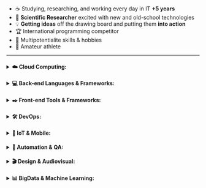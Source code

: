 - ☕ Studying, researching, and working every day in IT **+5 years**
- 🔬 **Scientific Researcher** excited with new and old-school technologies
- 💡 **Getting ideas** off the drawing board and putting them **into action**
- 🏆 International programming competitor
- 🎨 Multipotentialite skills & hobbies
- 🚴 Amateur athlete

---

<h4>
<details>
<summary> ☁️ Cloud Computing:</summary>
  <br><p>
  <p align="center"><img align="left" alt="Amazon Web Services" width="32px" src="https://skillicons.dev/icons?i=aws" /></p>
  <p align="center"><img align="left" alt="Google Cloud Plataform" width="32px" src="https://skillicons.dev/icons?i=gcp" /></p>
  <p align="center"><img align="left" alt="Microsoft Azure" width="32px" src="https://skillicons.dev/icons?i=azure" /></p>
  <p align="center"><img align="left" alt="Heroku" width="32px" src="https://skillicons.dev/icons?i=heroku" /></p>
  <br><p><br>
</details>
</h4>

<h4>
<details>
  <summary> 💻 Back-end Languages & Frameworks:</summary>
  <br><p>
  <p align="center"><img align="left" alt="C++" width="32px" src="https://skillicons.dev/icons?i=cpp" /></p>
  <p align="center"><img align="left" alt="Python" width="32px" src="https://skillicons.dev/icons?i=py" /></p>
  <p align="center"><img align="left" alt="Django" width="32px" src="https://skillicons.dev/icons?i=django" /></p>
  <p align="center"><img align="left" alt=".NET" width="32px" src="https://skillicons.dev/icons?i=dotnet" /></p>
  <p align="center"><img align="left" alt="Golang" width="32px" src="https://skillicons.dev/icons?i=go" /></p>
  <p align="center"><img align="left" alt="Haskell" width="32px" src="https://skillicons.dev/icons?i=haskell" /></p>
  <p align="center"><img align="left" alt="Java" width="32px" src="https://skillicons.dev/icons?i=java" /></p>
  <p align="center"><img align="left" alt="JavaScript" width="32px" src="https://skillicons.dev/icons?i=js" /></p>
  <p align="center"><img align="left" alt="Kotlin" width="32px" src="https://skillicons.dev/icons?i=kotlin" /></p>
  <p align="center"><img align="left" alt="Laravel" width="32px" src="https://skillicons.dev/icons?i=laravel" /></p>
  <p align="center"><img align="left" alt="MATLAB" width="32px" src="https://skillicons.dev/icons?i=matlab" /></p>
  <p align="center"><img align="left" alt="Octave" width="32px" src="https://skillicons.dev/icons?i=octave" /></p>
  <p align="center"><img align="left" alt="NodeJS" width="32px" src="https://skillicons.dev/icons?i=nodejs" /></p>
  <p align="center"><img align="left" alt="PHP" width="32px" src="https://skillicons.dev/icons?i=php" /></p>
  <p align="center"><img align="left" alt="Ruby" width="32px" src="https://skillicons.dev/icons?i=ruby" /></p>
  <p align="center"><img align="left" alt="Spring Boot" width="32px" src="https://skillicons.dev/icons?i=spring" /></p>
  <p align="center"><img align="left" alt="WebAssembly" width="32px" src="https://skillicons.dev/icons?i=wasm" /></p>
  <p align="center"><img align="left" alt="TypeScript" width="32px" src="https://skillicons.dev/icons?i=ts" /></p>
  <p align="center"><img align="left" alt="Express.js" width="32px" src="https://skillicons.dev/icons?i=express" /></p>
  <br><p><br>
</details>
</h4>

<h4>
<details>
<summary>✒️ Front-end Tools & Frameworks:</summary>
  <br><p>
  <p align="center"><img align="left" alt="Angular" width="32px" src="https://skillicons.dev/icons?i=angular" /></p>
  <p align="center"><img align="left" alt="Bootstrap" width="32px" src="https://skillicons.dev/icons?i=bootstrap" /></p>
  <p align="center"><img align="left" alt="CSS3" width="32px" src="https://skillicons.dev/icons?i=css" /></p>
  <p align="center"><img align="left" alt="HTML5" width="32px" src="https://skillicons.dev/icons?i=html" /></p>
  <p align="center"><img align="left" alt="D3.js" width="32px" src="https://skillicons.dev/icons?i=d3" /></p>
  <p align="center"><img align="left" alt="JQuery" width="32px" src="https://skillicons.dev/icons?i=jquery" /></p>
  <p align="center"><img align="left" alt="Nest.js" width="32px" src="https://skillicons.dev/icons?i=nestjs" /></p>
  <p align="center"><img align="left" alt="Next.js" width="32px" src="https://skillicons.dev/icons?i=nextjs" /></p>
  <p align="center"><img align="left" alt="React" width="32px" src="https://skillicons.dev/icons?i=react" /></p>
  <p align="center"><img align="left" alt="ReactiveX" width="32px" src="https://skillicons.dev/icons?i=reactivex" /></p>
  <p align="center"><img align="left" alt="Rails" width="32px" src="https://skillicons.dev/icons?i=rails" /></p>
  <p align="center"><img align="left" alt="Sass" width="32px" src="https://skillicons.dev/icons?i=sass" /></p>
  <p align="center"><img align="left" alt="Vercel" width="32px" src="https://skillicons.dev/icons?i=vercel" /></p>
  <p align="center"><img align="left" alt="Three.js" width="32px" src="https://skillicons.dev/icons?i=threejs" /></p>
  <p align="center"><img align="left" alt="Webflow" width="32px" src="https://skillicons.dev/icons?i=webflow" /></p>
  <p align="center"><img align="left" alt="WordPress" width="32px" src="https://skillicons.dev/icons?i=wordpress" /></p>
  <p align="center"><img align="left" alt="Processing" width="32px" src="https://skillicons.dev/icons?i=processing" /></p>
  <br><p><br>
</details>
</h4>

<h4>
<details>
<summary> 🛠️ DevOps:</summary>
  <br><p>
  <p align="center"><img align="left" alt="Cloudflare" width="32px" src="https://skillicons.dev/icons?i=cloudflare" /></p>
  <p align="center"><img align="left" alt="Docker" width="32px" src="https://skillicons.dev/icons?i=docker" /></p>
  <p align="center"><img align="left" alt="Kubernetes" width="32px" src="https://skillicons.dev/icons?i=kubernetes" /></p>
  <p align="center"><img align="left" alt="Git" width="32px" src="https://skillicons.dev/icons?i=git" /></p>
  <p align="center"><img align="left" alt="GitHub" width="32px" src="https://skillicons.dev/icons?i=github" /></p>
  <p align="center"><img align="left" alt="GitHub Actions" width="32px" src="https://skillicons.dev/icons?i=githubactions" /></p>
  <p align="center"><img align="left" alt="GitLab" width="32px" src="https://skillicons.dev/icons?i=gitlab" /></p>
  <p align="center"><img align="left" alt="Jenkins" width="32px" src="https://skillicons.dev/icons?i=jenkins" /></p>
  <p align="center"><img align="left" alt="Ansible" width="32px" src="https://skillicons.dev/icons?i=ansible" /></p>
  <p align="center"><img align="left" alt="Gradle" width="32px" src="https://skillicons.dev/icons?i=gradle" /></p>
  <p align="center"><img align="left" alt="Nginx" width="32px" src="https://skillicons.dev/icons?i=nginx" /></p>
  <p align="center"><img align="left" alt="Grafana" width="32px" src="https://skillicons.dev/icons?i=grafana" /></p>
  <p align="center"><img align="left" alt="Prometheus" width="32px" src="https://skillicons.dev/icons?i=prometheus" /></p>
  <br><p><br>
</details>
</h4>

<h4>
<details>
<summary> 📱 IoT & Mobile:</summary>
  <br><p>
  <p align="center"><img align="left" alt="Android Studio" width="32px" src="https://skillicons.dev/icons?i=androidstudio" /></p>
  <p align="center"><img align="left" alt="Dart" width="32px" src="https://skillicons.dev/icons?i=dart" /></p>
  <p align="center"><img align="left" alt="Flutter" width="32px" src="https://skillicons.dev/icons?i=flutter" /></p>
  <p align="center"><img align="left" alt="Arduino" width="32px" src="https://skillicons.dev/icons?i=arduino" /></p>
  <p align="center"><img align="left" alt="Raspberry Pi" width="32px" src="https://skillicons.dev/icons?i=raspberrypi" /></p>
  <p align="center"><img align="left" alt="Swift" width="32px" src="https://skillicons.dev/icons?i=swift" /></p>
  <br><p><br>
</details>
</h4>

<h4>
<details>
<summary> 🎯 Automation & QA:</summary>
  <br><p>
  <p align="center"><img align="left" alt="Jest" width="32px" src="https://skillicons.dev/icons?i=jest" /></p>
  <p align="center"><img align="left" alt="Gulp" width="32px" src="https://skillicons.dev/icons?i=gulp" /></p>
  <p align="center"><img align="left" alt="Gherkin" width="32px" src="https://skillicons.dev/icons?i=gherkin" /></p>
  <p align="center"><img align="left" alt="Selenium" width="32px" src="https://skillicons.dev/icons?i=selenium" /></p>
  <br><p><br>
</details>
</h4>

<h4>
<details>
<summary> 🎬 Design & Audiovisual:</summary>
  <p>
  <p align="center"><img align="left" alt="Blender" width="32px" src="https://skillicons.dev/icons?i=blender" /></p>
  <p align="center"><img align="left" alt="Figma" width="32px" src="https://skillicons.dev/icons?i=figma" /></p>
  <p align="center"><img align="left" alt="Adobe After Effects" width="32px" src="https://skillicons.dev/icons?i=ae" /></p>
  <p align="center"><img align="left" alt="Adobe Audition" width="32px" src="https://skillicons.dev/icons?i=au" /></p>
  <p align="center"><img align="left" alt="Adobe Illustrator" width="32px" src="https://skillicons.dev/icons?i=ai" /></p>
  <p align="center"><img align="left" alt="Adobe Photoshop" width="32px" src="https://skillicons.dev/icons?i=ps" /></p>
  <p align="center"><img align="left" alt="Adobe Premiere Pro" width="32px" src="https://skillicons.dev/icons?i=pr" /></p>
  <p align="center"><img align="left" alt="Adobe XD" width="32px" src="https://skillicons.dev/icons?i=xd" /></p>
  <br><p><br>
</details>
</h4>

<h4>
<details>
<summary> 📊 BigData & Machine Learning:</summary>
  <br><p>
  <p align="center"><img align="left" alt="MongoDB" width="32px" src="https://skillicons.dev/icons?i=mongodb" /></p>
  <p align="center"><img align="left" alt="MySQL" width="32px" src="https://skillicons.dev/icons?i=mysql" /></p>
  <p align="center"><img align="left" alt="PostgreSQL" width="32px" src="https://skillicons.dev/icons?i=postgres" /></p>
  <p align="center"><img align="left" alt="Redis" width="32px" src="https://skillicons.dev/icons?i=redis" /></p>
  <p align="center"><img align="left" alt="SQLite" width="32px" src="https://skillicons.dev/icons?i=sqlite" /></p>
  <p align="center"><img align="left" alt="Apache Kafka" width="32px" src="https://skillicons.dev/icons?i=kafka" /></p>
  <p align="center"><img align="left" alt="PyTorch" width="32px" src="https://skillicons.dev/icons?i=pytorch" /></p>
  <p align="center"><img align="left" alt="TensorFlow" width="32px" src="https://skillicons.dev/icons?i=tensorflow" /></p>
  <p align="center"><img align="left" alt="Scala" width="32px" src="https://skillicons.dev/icons?i=scala" /></p>
  <p align="center"><img align="left" alt="GraphQL" width="32px" src="https://skillicons.dev/icons?i=graphql" /></p>
  <br><p><br>
</details>
</h4>
